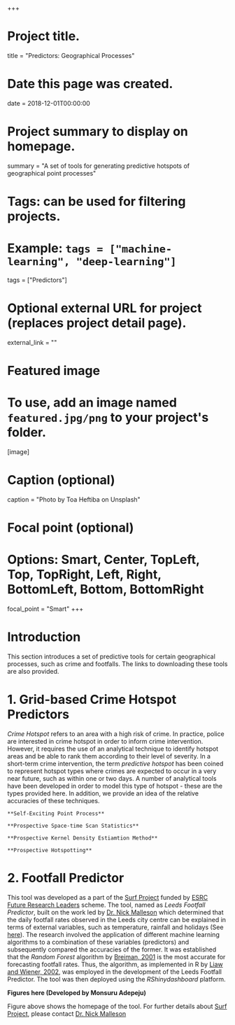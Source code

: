 +++
# Project title.
title = "Predictors: Geographical Processes"

# Date this page was created.
date = 2018-12-01T00:00:00

# Project summary to display on homepage.
summary = "A set of tools for generating predictive hotspots of geographical point processes"

# Tags: can be used for filtering projects.
# Example: `tags = ["machine-learning", "deep-learning"]`
tags = ["Predictors"]

# Optional external URL for project (replaces project detail page).
external_link = ""

# Featured image
# To use, add an image named `featured.jpg/png` to your project's folder. 
[image]
  # Caption (optional)
  caption = "Photo by Toa Heftiba on Unsplash"

  # Focal point (optional)
  # Options: Smart, Center, TopLeft, Top, TopRight, Left, Right, BottomLeft, Bottom, BottomRight
  focal_point = "Smart"
+++


# Introduction

This section introduces a set of predictive tools for certain geographical processes, such as crime and footfalls. The links to downloading these tools are also provided.

# 1. Grid-based Crime Hotspot Predictors

*Crime Hotspot* refers to an area with a high risk of crime. In practice, police are interested in crime hotspot in order to inform crime intervention. However, it requires the use of an analytical technique to identify hotspot areas and be able to rank them according to their level of severity. In a short-term crime intervention, the term *predictive hotspot* has been coined to represent hotspot types where crimes are expected to occur in a very near future, such as within one or two days. A number of analytical tools have been developed in order to model this type of hotspot - these are the types provided here. In addition, we provide an idea of the relative accuracies of these techniques.        

	**Self-Exciting Point Process**

	**Prospective Space-time Scan Statistics**

	**Prospective Kernel Density Estiamtion Method**

	**Prospective Hotspotting**

# 2. Footfall Predictor

This tool was developed as a part of the [Surf Project](http://surf.leeds.ac.uk/) funded by [ESRC Future Research Leaders](https://esrc.ukri.org/funding/funding-opportunities/future-research-leaders/) scheme. The tool, named as *Leeds Footfall Predictor*, built on the work led by [Dr. Nick Malleson](http://www.nickmalleson.co.uk/) which determined that the daily footfall rates observed in the Leeds city centre can be explained in terms of external variables, such as temperature, rainfall and holidays (See [here](https://github.com/nickmalleson/lcc-footfall/blob/master/LCC_Footfall.ipynb)). The research involved the application of different machine learning algorithms to a combination of these variables (predictors) and subsequently compared the accuracies of the former. It was established that the *Random Forest* algorithm by [Breiman, 2001](https://link.springer.com/article/10.1023/A:1010933404324) is the most accurate for forecasting footfall rates. Thus, the algorithm, as implemented in R by [Liaw and Wiener, 2002](https://www.r-project.org/doc/Rnews/Rnews_2002-3.pdf), was employed in the development of the Leeds Footfall Predictor. The tool was then deployed using the *RShinydashboard* platform. 



**Figures here (Developed by Monsuru Adepeju)**

Figure above shows the homepage of the tool. For further details about [Surf Project](http://surf.leeds.ac.uk/), please contact [Dr. Nick Malleson](http://www.nickmalleson.co.uk/) 




